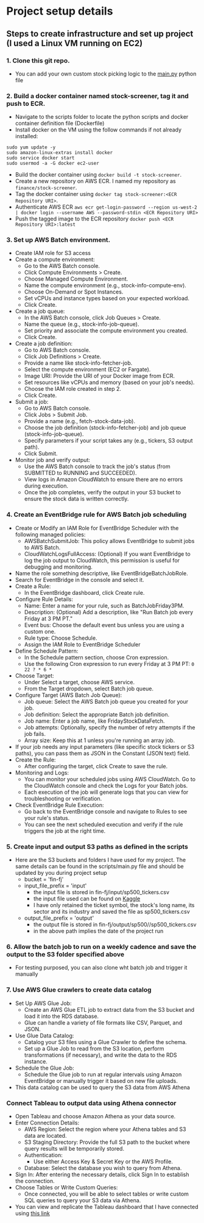 # Project setup details

## Steps to create infrastructure and set up project (I used a Linux VM running on EC2)

### 1. Clone this git repo.
- You can add your own custom stock picking logic to the [main.py](scripts/main.py) python file

### 2. Build a docker container named stock-screener, tag it and push to ECR.
  - Navigate to the scripts folder to locate the python scripts and docker container definition file (Dockerfile)
  - Install docker on the VM using the follow commands if not already installed:
  ```
  sudo yum update -y
  sudo amazon-linux-extras install docker
  sudo service docker start
  sudo usermod -a -G docker ec2-user
  ```
  - Build the docker container using ```docker build -t stock-screener```.
  - Create a new repository on AWS ECR. I named my repository as ```finance/stock-screener```.
  - Tag the docker container using ```docker tag stock-screener:<ECR Repository URI>```.
  - Authenticate AWS ECR ```aws ecr get-login-password --region us-west-2 | docker login --username AWS --password-stdin <ECR Repository URI>```
  - Push the tagged image to the ECR repository ```docker push <ECR Repository URI>:latest```

### 3. Set up AWS Batch environment.
  - Create IAM role for S3 access
  - Create a compute environment:
    - Go to the AWS Batch console.
    - Click Compute Environments > Create.
    - Choose Managed Compute Environment.
    - Name the compute environment (e.g., stock-info-compute-env).
    - Choose On-Demand or Spot Instances.
    - Set vCPUs and instance types based on your expected workload.
    - Click Create.
  - Create a job queue:
    - In the AWS Batch console, click Job Queues > Create.
    - Name the queue (e.g., stock-info-job-queue).
    - Set priority and associate the compute environment you created.
    - Click Create.
  - Create a job definition:
    - Go to AWS Batch console.
    - Click Job Definitions > Create.
    - Provide a name like stock-info-fetcher-job.
    - Select the compute environment (EC2 or Fargate).
    - Image URI: Provide the URI of your Docker image from ECR.
    - Set resources like vCPUs and memory (based on your job's needs).
    - Choose the IAM role created in step 2.
    - Click Create.
  - Submit a job:
    - Go to AWS Batch console.
    - Click Jobs > Submit Job.
    - Provide a name (e.g., fetch-stock-data-job).
    - Choose the job definition (stock-info-fetcher-job) and job queue (stock-info-job-queue).
    - Specify parameters if your script takes any (e.g., tickers, S3 output path).
    - Click Submit.
  - Monitor job and verify output:
    - Use the AWS Batch console to track the job's status (from SUBMITTED to RUNNING and SUCCEEDED).
    - View logs in Amazon CloudWatch to ensure there are no errors during execution.
    - Once the job completes, verify the output in your S3 bucket to ensure the stock data is written correctly.

### 4. Create an EventBridge rule for AWS Batch job scheduling
  - Create or Modify an IAM Role for EventBridge Scheduler with the following managed policies:
    - AWSBatchSubmitJob: This policy allows EventBridge to submit jobs to AWS Batch.
    - CloudWatchLogsFullAccess: (Optional) If you want EventBridge to log the job output to CloudWatch, this permission is useful for debugging and monitoring.
  - Name the role something descriptive, like EventBridgeBatchJobRole.
  - Search for EventBridge in the console and select it.
  - Create a Rule:
    - In the EventBridge dashboard, click Create rule.
  - Configure Rule Details:
    - Name: Enter a name for your rule, such as BatchJobFriday3PM.
    - Description: (Optional) Add a description, like "Run Batch job every Friday at 3 PM PT."
    - Event bus: Choose the default event bus unless you are using a custom one.
    - Rule type: Choose Schedule.
    - Assign the IAM Role to EventBridge Scheduler
  - Define Schedule Pattern:
    - In the Schedule pattern section, choose Cron expression.
    - Use the following Cron expression to run every Friday at 3 PM PT: ```0 22 ? * 6 *```
  - Choose Target:
    - Under Select a target, choose AWS service.
    - From the Target dropdown, select Batch job queue.
  - Configure Target (AWS Batch Job Queue):
    - Job queue: Select the AWS Batch job queue you created for your job.
    - Job definition: Select the appropriate Batch job definition.
    - Job name: Enter a job name, like FridayStockDataFetch.
    - Job attempts: Optionally, specify the number of retry attempts if the job fails.
    - Array size: Keep this at 1 unless you're running an array job.
  - If your job needs any input parameters (like specific stock tickers or S3 paths), you can pass them as JSON in the Constant (JSON text) field.
  - Create the Rule:
    - After configuring the target, click Create to save the rule.
  - Monitoring and Logs:
    - You can monitor your scheduled jobs using AWS CloudWatch. Go to the CloudWatch console and check the Logs for your Batch jobs.
    - Each execution of the job will generate logs that you can view for troubleshooting or verification.
  - Check EventBridge Rule Execution:
    - Go back to the EventBridge console and navigate to Rules to see your rule's status.
    - You can see the next scheduled execution and verify if the rule triggers the job at the right time.

### 5. Create input and output S3 paths as defined in the scripts
  - Here are the S3 buckets and folders I have used for my project. The same details can be found in the scripts/main.py file and should be updated by you during project setup
    - bucket = 'fin-fj'
    - input_file_prefix = 'input'
      - the input file is stored in fin-fj/input/sp500_tickers.csv
      - the input file used can be found on [Kaggle](https://www.kaggle.com/datasets/andrewmvd/sp-500-stocks?resource=download)
      - I have only retained the ticket symbol, the stock's long name, its sector and its industry and saved the file as sp500_tickers.csv
    - output_file_prefix = 'output'
      - the output file is stored in fin-fj/output/sp500/<YYY-MM-DD>/sp500_tickers.csv
      - in the above path <YYYY-MM-DD> implies the date of the project run

### 6. Allow the batch job to run on a weekly cadence and save the output to the S3 folder specified above
- For testing purposed, you can also clone wht batch job and trigger it manually

### 7. Use AWS Glue crawlers to create data catalog
- Set Up AWS Glue Job:
  - Create an AWS Glue ETL job to extract data from the S3 bucket and load it into the RDS database.
  - Glue can handle a variety of file formats like CSV, Parquet, and JSON.
- Use Glue Data Catalog:
  - Catalog your S3 files using a Glue Crawler to define the schema.
  - Set up a Glue Job to read from the S3 location, perform transformations (if necessary), and write the data to the RDS instance.
- Schedule the Glue Job:
  - Schedule the Glue job to run at regular intervals using Amazon EventBridge or manually trigger it based on new file uploads.
- This data catalog can be used to query the S3 data from AWS Athena

### Connect Tableau to output data using Athena connector
- Open Tableau and choose Amazon Athena as your data source.
- Enter Connection Details:
  - AWS Region: Select the region where your Athena tables and S3 data are located.
  - S3 Staging Directory: Provide the full S3 path to the bucket where query results will be temporarily stored.
  - Authentication:
    - Use either Access Key & Secret Key or the AWS Profile.
  - Database: Select the database you wish to query from Athena.
- Sign In: After entering the necessary details, click Sign In to establish the connection.
- Choose Tables or Write Custom Queries:
  - Once connected, you will be able to select tables or write custom SQL queries to query your S3 data via Athena.
- You can view and replicate the Tableau dashboard that I have connected using [this link](https://public.tableau.com/views/SP500-Stock-Screener/StockScreener?:language=en-US&:sid=&:redirect=auth&:display_count=n&:origin=viz_share_link)